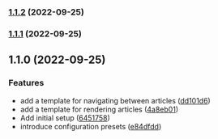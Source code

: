 ### [1.1.2](https://github.com/mstream/encyclopedia-of-software-engineering/compare/1.1.1...1.1.2) (2022-09-25)

### [1.1.1](https://github.com/mstream/encyclopedia-of-software-engineering/compare/1.1.0...1.1.1) (2022-09-25)

## 1.1.0 (2022-09-25)


### Features

* add a template for navigating between articles ([dd101d6](https://github.com/mstream/encyclopedia-of-software-engineering/commit/dd101d6b0fe0ef75fba6638ad737201d824ea28f))
* add a template for rendering articles ([4a8eb01](https://github.com/mstream/encyclopedia-of-software-engineering/commit/4a8eb01c7bba20554be7b0e807a686ead499dd2f))
* Add initial setup ([6451758](https://github.com/mstream/encyclopedia-of-software-engineering/commit/64517586057276875f6c6d651eac790b4ac9534e))
* introduce configuration presets ([e84dfdd](https://github.com/mstream/encyclopedia-of-software-engineering/commit/e84dfddf852a7f671758873137682b14c251db2f))

